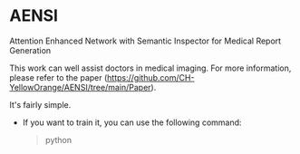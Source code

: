 # AENSI
Attention Enhanced Network with Semantic Inspector for Medical Report Generation

This work can well assist doctors in medical imaging. For more information, please refer to the paper (https://github.com/CH-YellowOrange/AENSI/tree/main/Paper).

It's fairly simple.

* If you want to train it, you can use the following command:
  > python 


